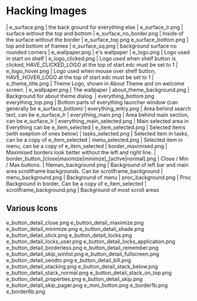 Hacking Images
==============
| e_surface.png | the back ground for everything else
| e_surface_lr.png | surface without the top and bottom
| e_surface_no_border.png | Inside of the surface without the border
| e_surface_top.png e_surface_bottom.png | top and bottom of frames
| e_surface_sq.png | background surface no rounded corners
| e_wallpaper.png | e's wallpaper
| e_logo.png | Logo used in start on shelf
| e_logo_clicked.png | Logo used when shelf button is clicked, HAVE_CLICKED_LOGO at the top of start.edc must be set to 1
| e_logo_hover.png | Logo used when mouse over shelf button, HAVE_HOVER_LOGO at the top of start.edc must be set to 1
| e_theme_title.png | Theme Logo, shown in About Theme and on welcome screen.
| e_wallpaper.png | The wallpaper
| about_theme_background.png | Background for about theme dialog.
| everything_bottom.png everything_top.png | Bottom parts of everything launcher window (can generally be e_surface_bottom)
| everything_entry.png | Area behind search text, can be e_surface_lr
| everything_main.png | Area behind main section, can be e_surface_lr
| everything_main_selected.png | Main selected area in Everything can be e_item_selected
| e_item_selected.png | Selected items (with exeption of ones below)
| tasks_selected.png | Selected item in tasks, can be a copy of e_item_selected
| menu_selected.png | Selected item in menu, can be a copy of e_item_selected
| border_maximised.png | Maximised borders look better without the left and right line.
| border_button_[close|maximize|minimze]_[active|normal].png | Close / Min / Max buttons.
| fileman_background.png | Background of left bar and main area scrollframe backgrounds. Can be scrollframe_background
| menu_background.png | Background of menu
| proc_background.png | Proc Background in border, Can be a copy of e_item_selected
| scrollframe_background.png | Background of most scroll areas


Various Icons
-------------
e_button_detail_close.png
e_button_detail_maximize.png
e_button_detail_minimize.png
e_button_detail_shade.png
e_button_detail_stick.png
e_button_detail_locks.png
e_button_detail_locks_user.png
e_button_detail_locks_application.png
e_button_detail_borderless.png
e_button_detail_remember.png
e_button_detail_skip_winlist.png
e_button_detail_fullscreen.png
e_button_detail_sendto.png
e_button_detail_kill.png
e_button_detail_stacking.png
e_button_detail_stack_below.png
e_button_detail_stack_normal.png
e_button_detail_stack_on_top.png
e_button_detail_properties.png
e_button_detail_skip.png
e_button_detail_skip_pager.png
e_mini_button.png
e_border1b.png
e_border6b.png
